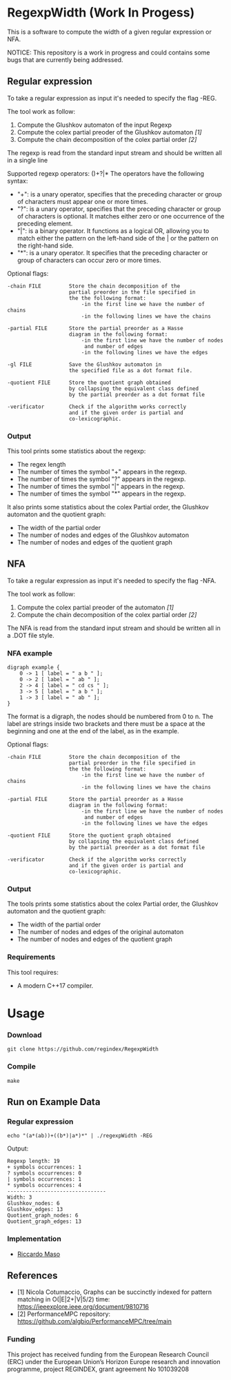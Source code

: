 # RegexpWidth (Work In Progess)
This is a software to compute the width of a given regular expression or NFA.

NOTICE: This repository is a work in progress and could contains some bugs that are currently being addressed.

## Regular expression
To take a regular expression as input it's needed to specify the flag -REG.

The tool work as follow:
1. Compute the Glushkov automaton of the input Regexp
2. Compute the colex partial preoder of the Glushkov automaton <cite>[1]</cite>
3. Compute the chain decomposition of the colex partial order <cite>[2]</cite>

The regexp is read from the standard input stream and should be written all in a single line

Supported regexp operators: ()+?|*
The operators have the following syntax:
- "+": is a unary operator, specifies that the preceding character or group of characters 
must appear one or more times.
- "?": is a unary operator, specifies that the preceding character or group of characters is 
optional. It matches either zero or one occurrence of the preceding element.
- "|": is a binary operator. It functions as a logical OR, allowing you to match either the 
pattern on the left-hand side of the | or the pattern on the right-hand side.
- "*": is a unary operator. It specifies that the preceding character or group of characters 
can occur zero or more times. 

Optional flags:
```
-chain FILE         Store the chain decomposition of the 
                    partial preorder in the file specified in
                    the the following format:     
                        -in the first line we have the number of chains
                        -in the following lines we have the chains

-partial FILE       Store the partial preorder as a Hasse
                    diagram in the following format:
                        -in the first line we have the number of nodes
                         and number of edges
                        -in the following lines we have the edges
                        
-gl FILE            Save the Glushkov automaton in 
                    the specified file as a dot format file.

-quotient FILE      Store the quotient graph obtained 
                    by collapsing the equivalent class defined 
                    by the partial preorder as a dot format file

-verificator        Check if the algorithm works correctly 
                    and if the given order is partial and 
                    co-lexicographic.
```

### Output 

This tool prints some statistics about the regexp:

* The regex length
* The number of times the symbol "+" appears in the regexp.
* The number of times the symbol "?" appears in the regexp.
* The number of times the symbol "|" appears in the regexp.
* The number of times the symbol "*" appears in the regexp. 

It also prints some statistics about the colex Partial order, the Glushkov automaton and the quotient graph:

* The width of the partial order
* The number of nodes and edges of the Glushkov automaton
* The number of nodes and edges of the quotient graph

## NFA
To take a regular expression as input it's needed to specify the flag -NFA.

The tool work as follow:
1. Compute the colex partial preoder of the automaton <cite>[1]</cite>
2. Compute the chain decomposition of the colex partial order <cite>[2]</cite>

The NFA is read from the standard input stream and should be written all in a .DOT file style.

### NFA example

```
digraph example { 
    0 -> 1 [ label = " a b " ];
    0 -> 2 [ label = " ab " ];
    2 -> 4 [ label = " cd cs " ];
    3 -> 5 [ label = " a b " ];
    1 -> 3 [ label = " ab " ];
}
```

The format is a digraph, the nodes should be numbered from 0 to n. The label are strings inside two brackets and there must be a space at the beginning and one at the end of the label, as in the example.

Optional flags:
```
-chain FILE         Store the chain decomposition of the 
                    partial preorder in the file specified in
                    the the following format:     
                        -in the first line we have the number of chains
                        -in the following lines we have the chains

-partial FILE       Store the partial preorder as a Hasse
                    diagram in the following format:
                        -in the first line we have the number of nodes
                         and number of edges
                        -in the following lines we have the edges

-quotient FILE      Store the quotient graph obtained 
                    by collapsing the equivalent class defined 
                    by the partial preorder as a dot format file

-verificator        Check if the algorithm works correctly 
                    and if the given order is partial and 
                    co-lexicographic.
```

### Output 

The tools prints some statistics about the colex Partial order, the Glushkov automaton and the quotient graph:

* The width of the partial order
* The number of nodes and edges of the original automaton
* The number of nodes and edges of the quotient graph

### Requirements

This tool requires:
* A modern C++17 compiler.

# Usage

### Download
```
git clone https://github.com/regindex/RegexpWidth
```
### Compile
```
make
```
## Run on Example Data

### Regular expression
```
echo "(a*(ab))+((b*)|a*)*" | ./regexpWidth -REG
```

Output:
```
Regexp length: 19
+ symbols occurrences: 1
? symbols occurrences: 0
| symbols occurrences: 1
* symbols occurrences: 4
--------------------------------
Width: 3
Glushkov_nodes: 6
Glushkov_edges: 13
Quotient_graph_nodes: 6
Quotient_graph_edges: 13
```
### Implementation

* [Riccardo Maso](https://github.com/RiccardoMaso)
## References

- [1] Nicola Cotumaccio, Graphs can be succinctly indexed for pattern matching in O(|E|2+|V|5/2) time: https://ieeexplore.ieee.org/document/9810716
- [2] PerformanceMPC repository: https://github.com/algbio/PerformanceMPC/tree/main


### Funding
This project has received funding from the European Research Council (ERC) under the European Union’s Horizon Europe research and innovation programme, project REGINDEX, grant agreement No 101039208
